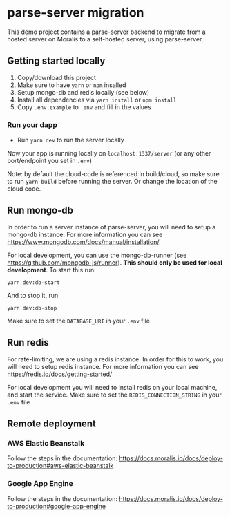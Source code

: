 # parse-server migration

This demo project contains a parse-server backend to migrate from a hosted server on Moralis to a self-hosted server, using parse-server.

## Getting started locally

1. Copy/download this project
2. Make sure to have `yarn` or `npm` insalled
3. Setup mongo-db and redis locally (see below)
5. Install all dependencies via `yarn install` or `npm install` 
6. Copy `.env.example` to `.env` and fill in the values

### Run your dapp

- Run `yarn dev` to run the server locally

Now your app is running locally on `localhost:1337/server` (or any other port/endpoint you set in `.env`)

Note: by default the cloud-code is referenced in build/cloud, so make sure to run `yarn build` before running the server. Or change the location of the cloud code.

## Run mongo-db

In order to run a server instance of parse-server, you will need to setup a mongo-db instance. For more information you can see https://www.mongodb.com/docs/manual/installation/

For local development, you can use the mongo-db-runner (see https://github.com/mongodb-js/runner). **This should only be used for local development**. To start this run:
```
yarn dev:db-start
```
And to stop it, run
```
yarn dev:db-stop
```

Make sure to set the `DATABASE_URI` in your `.env` file

## Run redis

For rate-limiting, we are using a redis instance. In order for this to work, you will need to setup redis instance. For more information you can see https://redis.io/docs/getting-started/

For local development you will need to install redis on your local machine, and start the service. Make sure to set the `REDIS_CONNECTION_STRING` in your `.env` file

## Remote deployment

### AWS Elastic Beanstalk

Follow the steps in the documentation:
https://docs.moralis.io/docs/deploy-to-production#aws-elastic-beanstalk

### Google App Engine

Follow the steps in the documentation:
https://docs.moralis.io/docs/deploy-to-production#google-app-engine
